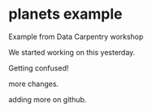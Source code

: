 # planets example
Example from Data Carpentry workshop

We started working on this yesterday.

Getting confused!


more changes.

adding more on github. 
